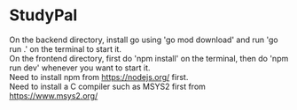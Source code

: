 # StudyPal
On the backend directory, install go using 'go mod download' and run 'go run .' on the terminal to start it.<br>
On the frontend directory, first do 'npm install' on the terminal, then do 'npm run dev' whenever you want to start it.<br>
Need to install npm from https://nodejs.org/ first.<br>
Need to install a C compiler such as MSYS2 first from https://www.msys2.org/
